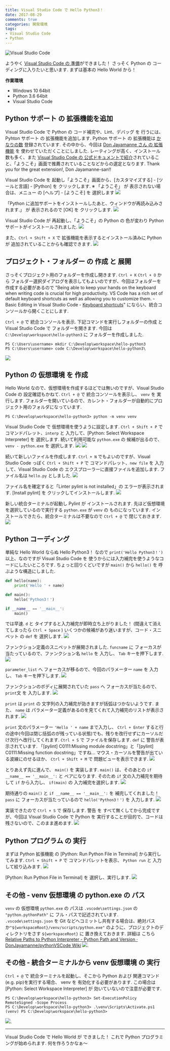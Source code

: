 ```yaml
---
title: Visual Studio Code で Hello Python3！
date: 2017-08-29
comments: true
categories: 開発環境
tags:
- Visual Studio Code
- Python
---
```


![](/images/vscode/visual-studio-code.png "Visual Studio Code")

ようやく [Visual Studio Code の 準備](/2017/08/26/Visual-Studio-Code最初の設定変更/)ができました！ さっそく Python の コーディングに入りたいと思います. まずは基本の Hello World から！

**作業環境**
- Windows 10 64bit
- Python 3.6 64bit
- Visual Studio Code


## Python サポート の 拡張機能を追加
Visual Studio Code で Python の コード補完や、Lint、デバッグ を 行うには、Pyhton サポート の 拡張機能を追加します.
Python サポート の 拡張機能は [かなりの数](https://marketplace.visualstudio.com/search?term=tag%3Apython&target=VSCode&category=All%20categories&sortBy=Relevance) 登録されています. その中から、今回は [Don Jayamanne さん の 拡張機能](https://marketplace.visualstudio.com/items?itemName=donjayamanne.python) を 使わせていただくことにしました.
レーティングが高く、インストール数も多く、また [Visual Studio Code の 公式ドキュメントで紹介](https://code.visualstudio.com/docs/languages/python)されていること、「ようこそ」画面で推薦されていることなどからの選定となります. Thank you for the great extension!, Don Jayamanne-san!!

Visual Studio Code を 起動し「ようこそ」画面から、[カスタマイズする] - [ツールと言語] - [Python] を クリックします.
※ 「ようこそ」 が 表示されない場合は、メニュー の [ヘルプ] - [ようこそ] を 選択します
![](/images/vscode/python/01.png)

「Python に追加サポートをインストールしたあと、ウィンドウが再読み込みされます.」 が 表示されるので [OK] を クリックします.
![](/images/vscode/python/02.png)

Visual Studio Code が 再起動し、「ようこそ」の Python の 色が変わり Python サポートがインストールされました.
![](/images/vscode/python/03.png)

また、`Ctrl + Shift + X` で 拡張機能を表示するとインストール済みに Python が 追加されていることからも確認できます.
![](/images/vscode/python/04.png)


## プロジェクト・フォルダー の 作成 と 展開
さっそくプロジェクト用のフォルダーを作成し開きます. `Ctrl + K` `Ctrl + O` から フォルダー選択ダイアログを表示してもよいのですが、今回はフォルダーを作成する必要があるので "Being able to keep your hands on the keyboard when writing code is crucial for high productivity. VS Code has a rich set of default keyboard shortcuts as well as allowing you to customize them. - Basic Editing in Visual Studio Code - [Keyboard shortcuts](https://code.visualstudio.com/docs/editor/codebasics#_keyboard-shortcuts)" にならい、統合コンソールから開くことにします.

`Ctrl + @` で 統合コンソールを表示. 下記コマンドを実行しフォルダーの作成 と Visual Studio Code で フォルダーを開きます. 今回は `C:\Develop\workspace\hello-python3` に フォルダーを作成しました.
```console
PS C:\Users\username> mkdir C:\Develop\workspace\hello-python3
PS C:\Users\username> code C:\Develop\workspace\hello-python3\
```
![](/images/vscode/python/05.png)


## Python の 仮想環境 を 作成
Hello World なので、仮想環境を作成するほどでは無いのですが、Visual Studio Code の 設定確認もかねて.
`Ctrl + @` で 統合コンソールを表示し、 `venv` を 実行します. フォルダーを開いているので、カレント・フォルダーが自動的にプロジェクト用のフォルダになっています.
```console
PS C:\Develop\workspace\hello-python3> python -m venv venv
```

Visual Studio Code で 仮想環境を使うように設定します.
`Ctrl + Shift + P` で コマンドパレット、`interp` と 入力して、[Python: Select Workspace Interpreter] を 選択します.
続いて利用可能な `python.exe` の 候補が出るので、 `venv - python.exe` を 選択します.
![](/images/vscode/python/06.png)
![](/images/vscode/python/07.png)

続いて新しいファイルを作成します. `Ctrl + N` でもよいのですが、Visual Studio Code っぽく `Ctrl + Shift + P` で コマンドパレット、`new file` を 入力して、Visual Studio Code の エクスプローラーに直接ファイルを追加します. ファイル名は `hello.py` としました.
![](/images/vscode/python/08.png)

ファイル名を確定すると「Linter pylint is not installed」の エラーが表示されます. [Install pylint] を クリックしてインストールします.
![](/images/vscode/python/09.png)

新しい統合ターミナルが起動し Pylint が インストールされます. 先ほど仮想環境を選択しているので実行する `python.exe` が `venv` の ものになっています. インストールできたら、統合ターミナルは不要なので `Ctrl + @` で 閉じておきます.
![](/images/vscode/python/10.png)


## Python コーディング
単純な Hello World ならぬ Hello Python3！ なので `print('Hello Python3！')` 以上、なのですが Visual Studio Code を 使うからには入力補完を使うようなコードにしたいところです. ちょっと回りくどいですが `main()` から `hello()` を 呼ぶような構造にしました.

```python
def hello(name):
    print('Hello ' + name)

def main():
    hello('Python3！')

if __name__ == '__main__':
    main()
```

では早速. `d` と タイプすると入力補完が即時立ち上がりました！ (間違えて消えてしまったら `Ctrl + Space` )
いくつかの候補があり迷いますが、コード・スニペット の `def` を 選択します.
![](/images/vscode/python/11.png)

ファンクション定義のスニペットが展開されました. `funcname` に フォーカスが当たっているので、ファンクション名 `hello` を 入力し、 `Tab` キーを押下します.
![](/images/vscode/python/12.png)

`parameter_list` へ フォーカスが移るので、今回のパラメーター `name` を 入力し、 `Tab` キーを押下します.
![](/images/vscode/python/13.png)

ファンクションのボディに展開されていた `pass` へ フォーカスが当たるので、 `print`文 を 入力します.
![](/images/vscode/python/14.png)

`print` は `print` の 文字列の入力補完が効きますが括弧はつかないようです. また、 `name` は パラメーター定義があるのを見てくれて入力補完のリストが表示されます.
![](/images/vscode/python/15.png)

`print` 文のパラメーター `'Hello ' + name` まで入力し、 `Ctrl + Enter` すると行の途中(今回は閉じ括弧のが残っている状態)でも、残りを改行せずにカーソルだけ次行へ改行してくれます. `Ctrl + S` で ファイルを保存します.
`def` に 警告が表示されています. 「[pylint] C0111:Missing module docstring」と「[pylint] C0111:Missing function docstring」ですね...
マウス・カーソルを警告が出ている波線にのせるほか、 `Ctrl + Shift + M` で 問題ビューを表示できます.
![](/images/vscode/python/16.png)

とりあえず先に進んで、 `main()` を 実装します.
`main()` は、そのあとの `if __name__ == '__main__':` と ペアになります. そのため `if` 文の入力補完を期待して `if` から入力し、 `if(main)` の 入力補完を選択します.
![](/images/vscode/python/17.png)

期待通りの `main()` と `if __name__ == '__main__':` を 補完してくれました！ `pass` に フォーカスが当たっているので `hello('Python3！')` を 入力します.
![](/images/vscode/python/18.png)

実装できたので `Ctrl + S` で 保存します. 警告 を すべて無くしてから完成ですが、今回は Visual Studio Code で Python を 実行することが目的で、コードは残さないので、このまま進めます.
![](/images/vscode/python/19.png)


## Python プログラム の 実行
まずは Python 拡張機能 の [Python: Run Python File in Terminal] から実行してみます. `Ctrl + Shift + P` で コマンドパレットを表示、 `Python run` と 入力して絞り込みます.
![](/images/vscode/python/20.png)

[Python: Run Python File in Terminal] を 選択し、実行します.
![](/images/vscode/python/21.png)


## その他 - venv 仮想環境 の python.exe の パス
`venv` の 仮想環境 `python.exe` の パスは `.vscode\settings.json` の `"python.pythonPath"` に フル・パスで記述されています. `.vscode\settings.json` を Git などへコミットし共有する場合は、絶対パスか`"${workspaceRoot}/venv/scripts/python.exe"` のように、プロジェクトのディレクトリをさす `${workspaceRoot}` に 置き換えておきます. 詳細は こちら [Relative Paths to Python Interpreter - Python Path and Version · DonJayamanne/pythonVSCode Wiki](https://github.com/DonJayamanne/pythonVSCode/wiki/Python-Path-and-Version#relative-paths-to-python-interpreter)
![](/images/vscode/python/98.png).


## その他 - 統合ターミナルから venv 仮想環境 の 実行
`Ctrl + @` で 統合ターミナルを起動し、そこから Python および 関連コマンド(e.g. pip)を実行する場合、 venv を 有効化する必要があります. この場合は [Python: Select Workspace Interpreter] が 効いていないので注意が必要です.
```console
PS C:\Develop\workspace\hello-python3> Set-ExecutionPolicy RemoteSigned -Scope Process
PS C:\Develop\workspace\hello-python3> .\venv\Scripts\Activate.ps1
(venv) PS C:\Develop\workspace\hello-python3>
```
![](/images/vscode/python/99.png).



- - - -
Visual Studio Code で Hello World が できました！
これで Python プログラミングが始められます. 何を作ろうかなぁ～
